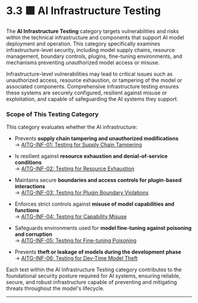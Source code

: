 
# 3.3 🟩 AI Infrastructure Testing

The **AI Infrastructure Testing** category targets vulnerabilities and risks within the technical infrastructure and components that support AI model deployment and operation. This category specifically examines infrastructure-level security, including model supply chains, resource management, boundary controls, plugins, fine-tuning environments, and mechanisms preventing unauthorized model access or misuse.

Infrastructure-level vulnerabilities may lead to critical issues such as unauthorized access, resource exhaustion, or tampering of the model or associated components. Comprehensive infrastructure testing ensures these systems are securely configured, resilient against misuse or exploitation, and capable of safeguarding the AI systems they support.

### Scope of This Testing Category

This category evaluates whether the AI infrastructure:

- Prevents **supply chain tampering and unauthorized modifications**  
  → [AITG-INF-01: Testing for Supply Chain Tampering](/Document/content/tests/AITG-INF-01_Testing_for_Supply_Chain_Tampering.md)

- Is resilient against **resource exhaustion and denial-of-service conditions**  
  → [AITG-INF-02: Testing for Resource Exhaustion](/Document/content/tests/AITG-INF-02_Testing_for_Resource_Exhaustion.md)

- Maintains secure **boundaries and access controls for plugin-based interactions**  
  → [AITG-INF-03: Testing for Plugin Boundary Violations](/Document/content/tests/AITG-INF-03_Testing_for_Plugin_Boundary_Violations.md)

- Enforces strict controls against **misuse of model capabilities and functions**  
  → [AITG-INF-04: Testing for Capability Misuse](/Document/content/tests/AITG-INF-04_Testing_for_Capability_Misuse.md)

- Safeguards environments used for **model fine-tuning against poisoning and corruption**  
  → [AITG-INF-05: Testing for Fine-tuning Poisoning](/Document/content/tests/AITG-INF-05_Testing_for_Fine-tuning_Poisoning.md)

- Prevents **theft or leakage of models during the development phase**  
  → [AITG-INF-06: Testing for Dev-Time Model Theft](/Document/content/tests/AITG-INF-06_Testing_for_Dev-Time_Model_Theft.md)

Each test within the AI Infrastructure Testing category contributes to the foundational security posture required for AI systems, ensuring reliable, secure, and robust infrastructure capable of preventing and mitigating threats throughout the model's lifecycle.

---
